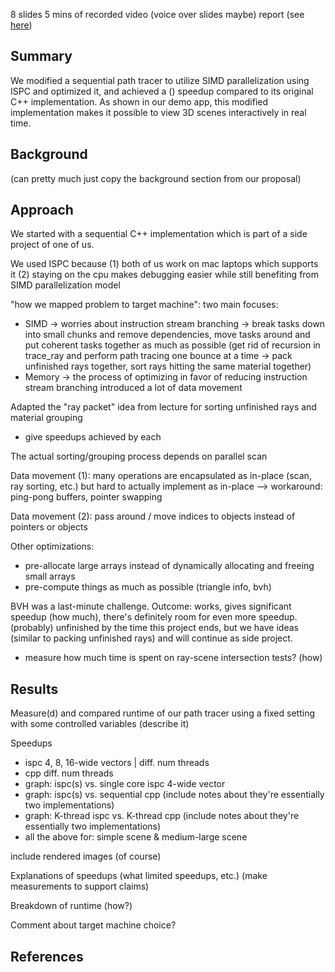 8 slides
5 mins of recorded video (voice over slides maybe)
report (see [here](http://www.cs.cmu.edu/afs/cs/academic/class/15418-f20/public/projects/project-proposal.pdf))

## Summary

We modified a sequential path tracer to utilize SIMD parallelization using ISPC and optimized it, and achieved a () speedup compared to its original C++ implementation. As shown in our demo app, this modified implementation makes it possible to view 3D scenes interactively in real time.

## Background

(can pretty much just copy the background section from our proposal)

## Approach

We started with a sequential C++ implementation which is part of a side project of one of us.

We used ISPC because (1) both of us work on mac laptops which supports it (2) staying on the cpu makes debugging easier while still benefiting from SIMD parallelization model

"how we mapped problem to target machine": two main focuses:
 - SIMD -> worries about instruction stream branching -> break tasks down into small chunks and remove dependencies, move tasks around and put coherent tasks together as much as possible (get rid of recursion in trace_ray and perform path tracing one bounce at a time -> pack unfinished rays together, sort rays hitting the same material together)
 - Memory -> the process of optimizing in favor of reducing instruction stream branching introduced a lot of data movement
 
Adapted the "ray packet" idea from lecture for sorting unfinished rays and material grouping
 - give speedups achieved by each

The actual sorting/grouping process depends on parallel scan

Data movement (1): many operations are encapsulated as in-place (scan, ray sorting, etc.) but hard to actually implement as in-place --> workaround: ping-pong buffers, pointer swapping

Data movement (2): pass around / move indices to objects instead of pointers or objects

Other optimizations:
 - pre-allocate large arrays instead of dynamically allocating and freeing small arrays
 - pre-compute things as much as possible (triangle info, bvh)

BVH was a last-minute challenge. Outcome: works, gives significant speedup (how much), there's definitely room for even more speedup. (probably) unfinished by the time this project ends, but we have ideas (similar to packing unfinished rays) and will continue as side project.
 - measure how much time is spent on ray-scene intersection tests? (how)

## Results

Measure(d) and compared runtime of our path tracer using a fixed setting with some controlled variables (describe it)

Speedups
 - ispc 4, 8, 16-wide vectors | diff. num threads
 - cpp diff. num threads
 - graph: ispc(s) vs. single core ispc 4-wide vector
 - graph: ispc(s) vs. sequential cpp (include notes about they're essentially two implementations)
 - graph: K-thread ispc vs. K-thread cpp (include notes about they're essentially two implementations)
 - all the above for: simple scene & medium-large scene

include rendered images (of course)
 
Explanations of speedups (what limited speedups, etc.) (make measurements to support claims)

Breakdown of runtime (how?)

Comment about target machine choice?

## References
